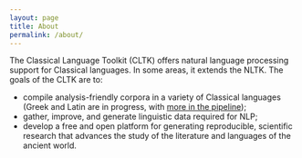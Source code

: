 ```yaml
---
layout: page
title: About
permalink: /about/
---
```



The Classical Language Toolkit (CLTK) offers natural language processing support for Classical languages. In some areas, it extends the NLTK. The goals of the CLTK are to:

*   compile analysis-friendly corpora in a variety of Classical languages (Greek and Latin are in progress, with [more in the pipeline](https://github.com/kylepjohnson/cltk/wiki/List-of-Classical-languages));
*   gather, improve, and generate linguistic data required for NLP;
*   develop a free and open platform for generating reproducible, scientific research that advances the study of the literature and languages of the ancient world.
